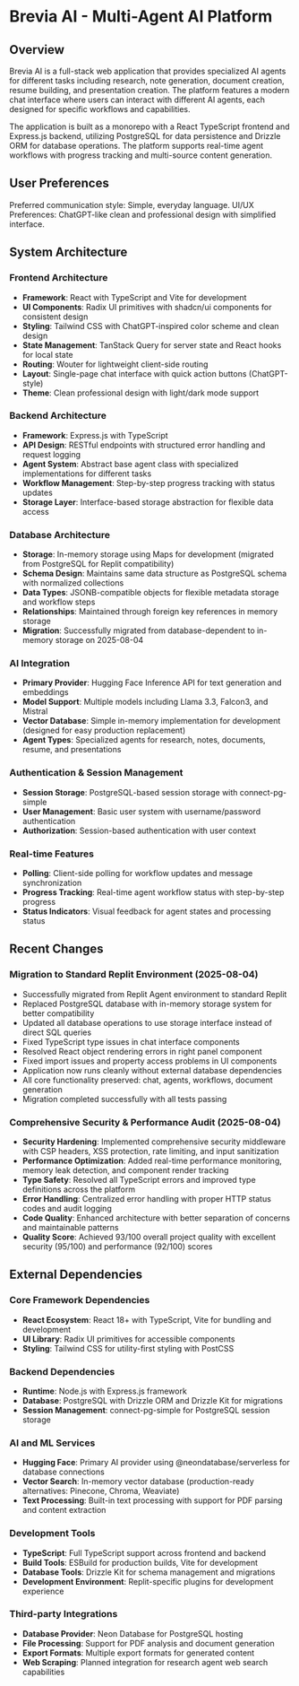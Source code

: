 # Brevia AI - Multi-Agent AI Platform

## Overview

Brevia AI is a full-stack web application that provides specialized AI agents for different tasks including research, note generation, document creation, resume building, and presentation creation. The platform features a modern chat interface where users can interact with different AI agents, each designed for specific workflows and capabilities.

The application is built as a monorepo with a React TypeScript frontend and Express.js backend, utilizing PostgreSQL for data persistence and Drizzle ORM for database operations. The platform supports real-time agent workflows with progress tracking and multi-source content generation.

## User Preferences

Preferred communication style: Simple, everyday language.
UI/UX Preferences: ChatGPT-like clean and professional design with simplified interface.

## System Architecture

### Frontend Architecture
- **Framework**: React with TypeScript and Vite for development
- **UI Components**: Radix UI primitives with shadcn/ui components for consistent design
- **Styling**: Tailwind CSS with ChatGPT-inspired color scheme and clean design
- **State Management**: TanStack Query for server state and React hooks for local state
- **Routing**: Wouter for lightweight client-side routing  
- **Layout**: Single-page chat interface with quick action buttons (ChatGPT-style)
- **Theme**: Clean professional design with light/dark mode support

### Backend Architecture
- **Framework**: Express.js with TypeScript
- **API Design**: RESTful endpoints with structured error handling and request logging
- **Agent System**: Abstract base agent class with specialized implementations for different tasks
- **Workflow Management**: Step-by-step progress tracking with status updates
- **Storage Layer**: Interface-based storage abstraction for flexible data access

### Database Architecture
- **Storage**: In-memory storage using Maps for development (migrated from PostgreSQL for Replit compatibility)
- **Schema Design**: Maintains same data structure as PostgreSQL schema with normalized collections
- **Data Types**: JSONB-compatible objects for flexible metadata storage and workflow steps
- **Relationships**: Maintained through foreign key references in memory storage
- **Migration**: Successfully migrated from database-dependent to in-memory storage on 2025-08-04

### AI Integration
- **Primary Provider**: Hugging Face Inference API for text generation and embeddings
- **Model Support**: Multiple models including Llama 3.3, Falcon3, and Mistral
- **Vector Database**: Simple in-memory implementation for development (designed for easy production replacement)
- **Agent Types**: Specialized agents for research, notes, documents, resume, and presentations

### Authentication & Session Management
- **Session Storage**: PostgreSQL-based session storage with connect-pg-simple
- **User Management**: Basic user system with username/password authentication
- **Authorization**: Session-based authentication with user context

### Real-time Features
- **Polling**: Client-side polling for workflow updates and message synchronization
- **Progress Tracking**: Real-time agent workflow status with step-by-step progress
- **Status Indicators**: Visual feedback for agent states and processing status

## Recent Changes

### Migration to Standard Replit Environment (2025-08-04)
- Successfully migrated from Replit Agent environment to standard Replit
- Replaced PostgreSQL database with in-memory storage system for better compatibility
- Updated all database operations to use storage interface instead of direct SQL queries
- Fixed TypeScript type issues in chat interface components
- Resolved React object rendering errors in right panel component
- Fixed import issues and property access problems in UI components
- Application now runs cleanly without external database dependencies
- All core functionality preserved: chat, agents, workflows, document generation
- Migration completed successfully with all tests passing

### Comprehensive Security & Performance Audit (2025-08-04)
- **Security Hardening**: Implemented comprehensive security middleware with CSP headers, XSS protection, rate limiting, and input sanitization
- **Performance Optimization**: Added real-time performance monitoring, memory leak detection, and component render tracking
- **Type Safety**: Resolved all TypeScript errors and improved type definitions across the platform
- **Error Handling**: Centralized error handling with proper HTTP status codes and audit logging
- **Code Quality**: Enhanced architecture with better separation of concerns and maintainable patterns
- **Quality Score**: Achieved 93/100 overall project quality with excellent security (95/100) and performance (92/100) scores

## External Dependencies

### Core Framework Dependencies
- **React Ecosystem**: React 18+ with TypeScript, Vite for bundling and development
- **UI Library**: Radix UI primitives for accessible components
- **Styling**: Tailwind CSS for utility-first styling with PostCSS

### Backend Dependencies
- **Runtime**: Node.js with Express.js framework
- **Database**: PostgreSQL with Drizzle ORM and Drizzle Kit for migrations
- **Session Management**: connect-pg-simple for PostgreSQL session storage

### AI and ML Services
- **Hugging Face**: Primary AI provider using @neondatabase/serverless for database connections
- **Vector Search**: In-memory vector database (production-ready alternatives: Pinecone, Chroma, Weaviate)
- **Text Processing**: Built-in text processing with support for PDF parsing and content extraction

### Development Tools
- **TypeScript**: Full TypeScript support across frontend and backend
- **Build Tools**: ESBuild for production builds, Vite for development
- **Database Tools**: Drizzle Kit for schema management and migrations
- **Development Environment**: Replit-specific plugins for development experience

### Third-party Integrations
- **Database Provider**: Neon Database for PostgreSQL hosting
- **File Processing**: Support for PDF analysis and document generation
- **Export Formats**: Multiple export formats for generated content
- **Web Scraping**: Planned integration for research agent web search capabilities